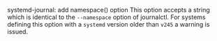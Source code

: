 systemd-journal: add namespace() option
This option accepts a string which is identical to the `--namespace` option of journalctl.
For systems defining this option with a `systemd` version older than `v245` a warning is issued.
